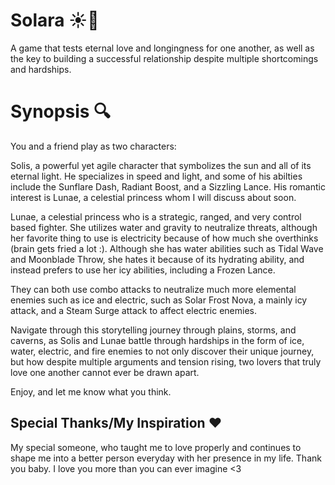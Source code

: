 # Solara ☀️🌙
A game that tests eternal love and longingness for one another, as well as the key to building a successful relationship despite multiple shortcomings and hardships.

# Synopsis 🔍
You and a friend play as two characters:

Solis, a powerful yet agile character that symbolizes the sun and all of its eternal light. He specializes in speed and light, and some of his abilties include the Sunflare Dash, Radiant Boost, and a Sizzling Lance. His romantic interest is Lunae, a celestial princess whom I will discuss about soon.

Lunae, a celestial princess who is a strategic, ranged, and very control based fighter. She utilizes water and gravity to neutralize threats, although her favorite thing to use is electricity because of how much she overthinks (brain gets fried a lot :).
Although she has water abilities such as Tidal Wave and Moonblade Throw, she hates it because of its hydrating ability, and instead prefers to use her icy abilities, including a Frozen Lance.

They can both use combo attacks to neutralize much more elemental enemies such as ice and electric, such as Solar Frost Nova, a mainly icy attack, and a Steam Surge attack to affect electric enemies.

Navigate through this storytelling journey through plains, storms, and caverns, as Solis and Lunae battle through hardships in the form of ice, water, electric, and fire enemies to not only discover their unique journey, but how despite multiple arguments and tension rising, two lovers that truly love one another cannot ever be drawn apart. 

Enjoy, and let me know what you think.

## Special Thanks/My Inspiration ❤️
My special someone, who taught me to love properly and continues to shape me into a better person everyday with her presence in my life. Thank you baby. I love you more than you can ever imagine <3